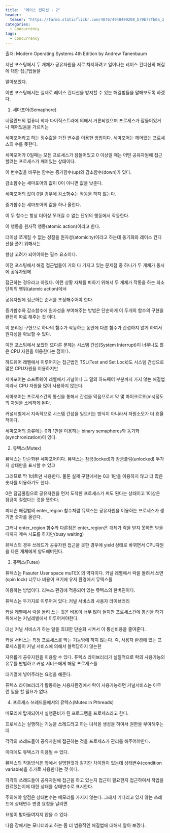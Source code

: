 ```yaml
---
title:  "레이스 컨디션 - 2"
header:
  teaser: "https://farm5.staticflickr.com/4076/4940499208_b79b77fb0a_z.jpg"
categories: 
  - Concurrency
tags:
  - Concurrency
---
```

  출처: Modern Operating Systems 4th Edition by Andrew Tanenbaum
  
  지난 포스팅에서 두 개체가 공유자원을 서로 차지하려고 일어나는 레이스 컨디션의 해결에 대한 접근법들을
  
 알아보았다.
 
  이번 포스팅에서는 실제로 레이스 컨디션을 방지할 수 있는 해결법들을 말해보도록 하겠다.
  
 
 1. 세마포어(Semaphore)

 네덜란드의 컴퓨터 학자 다이직스트라에 의해서 거론되었으며 프로세스가 잠들어있거나 깨어있음을 가르키는

세마포어라고 하는 정수값을 가진 변수를 이용한 방법이다. 세마포어는 깨어있는 프로세스의 수를 뜻한다.

세마포어가 0일때는 모든 프로세스가 잠들어있고 0 이상일 때는 어떤 공유자원에 접근할려는 프로세스가 깨어있는 상태이다.

이 변수값을 바꾸는 함수는 증가함수(up)와 감소함수(down)가 있다.

감소함수는 세마포어의 값이 0이 아니면 값을 낮춘다.

세마포어의 값이 0일 경우에 감소함수는 작동을 하지 않는다.

증가함수는 세마포어의 값을 하나 올린다.

이 두 함수는 항상 더이상 쪼개질 수 없는 단위의 행동에서 작동한다.

이 행동을 원자적 행동(atomic action)이라고 한다.

더이상 쪼개질 수 없는 성질을 원자성(atomicity)이라고 하는데 동기화와 레이스 컨디션을 풀기 위해서는

항상 고려가 되어야하는 필수 요소이다.

이전 포스팅에서 해결 접근법들이 거의 다 가지고 있는 문제점 중 하나가 두 개체가 동시에 공유자원에

접근하는 경우라고 하였다. 이런 상황 자체를 피하기 위해서 두 개체가 작동을 하는 최소 단위의 행위(atomic action)에서

공유자원에 접근하는 순서를 조정해주어야 한다.

증가함수와 감소함수에 원자성을 부여해주는 방법은 단순하게 이 두개의 함수의 구현을 완전히 따로 해주는 것 이다.

이 분리된 구현으로 하나의 함수가 작동하는 동안에 다른 함수가 간섭하지 않게 하여서 원자성을 확보할 수 있다.

이전 포스팅에서 보았던 또다른 문제는 시스템 간섭(System Interrupt)이 너무나도 많은 CPU 자원을 이용한다는 점이다.

하드웨어 레벨에서 이루어지는 접근법인 TSL(Test and Set Lock)도 시스템 간섭으로 많은 CPU자원을 이용하지만

세마포어는 소프트웨어 레벨에서 커널이나 그 밑의 하드웨어 부분까지 가지 않는 해결법이라서 CPU 자원을 많이 사용하지 않는다.

세마포어는 프로세스간의 통신을 통해서 간섭을 막음으로서 약 몇 마이크로초(ms)정도의 자원을 소비하게 된다.

커널레벨에서 지속적으로 시스템 간섭을 일으키는 방식이 아니라서 자원소모가 더 효율적이다.

세마포어의 종류에는 0과 1만을 이용하는 binary semaphores와 동기화(synchronization)이 있다.

 2. 뮤텍스(Mutex)

뮤텍스는 단순화된 세마포어이다. 뮤텍스는 잠금(locked)과 잠금풀림(unlocked) 두가지 상태만을 표시할 수 있고

그러므로 딱 1비트만 사용한다. 물론 실제 구현에서는 0과 1만을 이용하지 않고 더 많은 숫자를 이용하기도 한다.

0은 잠금풀림으로 공유자원을 먼저 도착한 프로세스가 써도 된다는 상태이고 1이상은 잠금이 걸렸다는 것을 뜻한다.

피터슨 해결법의 enter_region 함수처럼 뮤텍스는 공유자원을 이용하는 프로세스가 생기면 숫자를 올린다.

그러나 enter_region 함수와 다른점은 enter_region은 개체가 락을 받지 못하면 받을 때까지 계속 시도를 하지만(busy waiting)

뮤텍스의 경우 쓰레드가 공유자원 접근을 못한 경우에 yield 상태로 바뀌면서 CPU자원을 다른 개체에게 양도해버린다.

 3. 퓨텍스(Futex)

퓨텍스는 Fasuter User space muTEX 의 약자이다. 커널 레벨에서 락을 돌려서 쓰면(spin lock) 너무나 비용이 크기에 유저 환경에서 뮤텍스를

이용하는 방법이다. 리눅스 환경에 적용되어 있는 뮤텍스의 한버젼이다. 

퓨텍스는 두가지로 이루어져 있다: 커널 서비스와 사용자 라이브러리

커널 레벨에서 락을 돌려 쓰는 것은 비용이 너무 많이 들지만 프로세스간에 통신을 하기 위해서는 커널레벨에서 이루어져야한다.

대신 커널 서비스가 하는 일을 최대한 단순화 시켜서 이 통신비용을 줄여준다. 

커널 서비스는 특정 프로세스를 막는 기능밖에 하지 않는다. 즉, 사용자 환경에 있는 프로세스들이 커널 서비스에 의해서 블럭당하지 않는한

자유롭게 공유자원을 이용할 수 있다. 퓨텍스 라이브러리가 실질적으로 락의 사용가능의 유무를 판별하고 커널 서비스에게 해당 프로세스를

대기열에 넣어주라는 요청을 해준다.

퓨텍스 라이브러리가 활동하는 사용자환경에서 락이 사용가능하면 커널서비스는 아무런 일을 할 필요가 없다.

 
 4. 프로세스 쓰레드들에서의 뮤텍스(Mutex in Pthreads)

  메모리에 탑재되어서 실행준비가 된 프로그램을 프로세스라고 한다.
 
 프로세스는 실행하는 기능을 쓰레드라고 하는 녀석을 생성을 하여서 권한을 부여해주는데
 
 각각의 쓰레드들이 공유자원에 접근하는 것을 프로세스가 관리를 해주어야한다.
 
 이때에도 뮤텍스가 이용될 수 있다.
 
 뮤텍스의 작동방식은 앞에서 설명한것과 같지만 차이점이 있는데 상태변수(condition variable)을 추가로 사용한다는 것 이다.
 
 각각의 쓰레드들이 공유자원에 접근을 하고 있는지 접근이 필요한지 접근하여서 작업을 완료했는지에 대한 상태를 상태변수로 표시한다.
 
 주의해야 할점은 상태변수는 메모리를 가지지 않는다. 그래서 기다리고 있지 않는 쓰레드에 상태변수 변경 요청을 날리면
 
 요청이 받아들여지지 않을 수 있다.
 
 
 
 
 다음 장에서는 모니터라고 하는 좀 더 범용적인 해결법에 대해서 알아 보겠다.
   
  
[^posts]: Footnote test.
